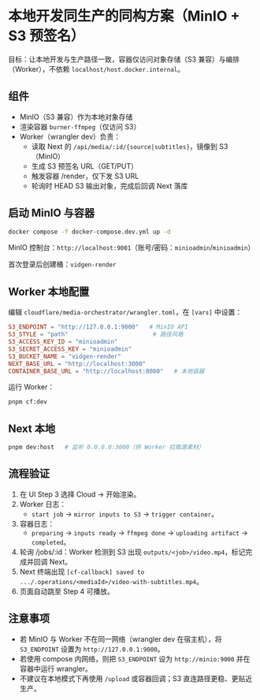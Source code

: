 # 本地开发同生产的同构方案（MinIO + S3 预签名）

目标：让本地开发与生产路径一致，容器仅访问对象存储（S3 兼容）与编排（Worker），不依赖 `localhost/host.docker.internal`。

## 组件

- MinIO（S3 兼容）作为本地对象存储
- 渲染容器 `burner-ffmpeg`（仅访问 S3）
- Worker（wrangler dev）负责：
  - 读取 Next 的 `/api/media/:id/{source|subtitles}`，镜像到 S3（MinIO）
  - 生成 S3 预签名 URL（GET/PUT）
  - 触发容器 /render，仅下发 S3 URL
  - 轮询时 HEAD S3 输出对象，完成后回调 Next 落库

## 启动 MinIO 与容器

```bash
docker compose -f docker-compose.dev.yml up -d
```

MinIO 控制台：`http://localhost:9001`（账号/密码：`minioadmin`/`minioadmin`）

首次登录后创建桶：`vidgen-render`

## Worker 本地配置

编辑 `cloudflare/media-orchestrator/wrangler.toml`，在 `[vars]` 中设置：

```toml
S3_ENDPOINT = "http://127.0.0.1:9000"   # MinIO API
S3_STYLE = "path"                        # 路径风格
S3_ACCESS_KEY_ID = "minioadmin"
S3_SECRET_ACCESS_KEY = "minioadmin"
S3_BUCKET_NAME = "vidgen-render"
NEXT_BASE_URL = "http://localhost:3000"
CONTAINER_BASE_URL = "http://localhost:8080"   # 本地容器
```

运行 Worker：

```bash
pnpm cf:dev
```

## Next 本地

```bash
pnpm dev:host   # 监听 0.0.0.0:3000（供 Worker 拉取源素材）
```

## 流程验证

1) 在 UI Step 3 选择 Cloud → 开始渲染。
2) Worker 日志：
   - `start job` → `mirror inputs to S3` → `trigger container`。
3) 容器日志：
   - `preparing` → `inputs ready` → `ffmpeg done` → `uploading artifact` → `completed`。
4) 轮询 /jobs/:id：Worker 检测到 S3 出现 `outputs/<job>/video.mp4`，标记完成并回调 Next。
5) Next 终端出现 `[cf-callback] saved to .../.operations/<mediaId>/video-with-subtitles.mp4`。
6) 页面自动跳至 Step 4 可播放。

## 注意事项

- 若 MinIO 与 Worker 不在同一网络（wrangler dev 在宿主机），将 `S3_ENDPOINT` 设置为 `http://127.0.0.1:9000`。
- 若使用 compose 内网络，则把 `S3_ENDPOINT` 设为 `http://minio:9000` 并在容器中运行 wrangler。
- 不建议在本地模式下再使用 `/upload` 或容器回调；S3 直连路径更稳、更贴近生产。

